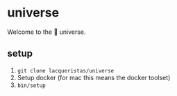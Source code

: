 # universe

Welcome to the 💅 universe.


## setup

  1. `git clone lacqueristas/universe`
  2. Setup docker (for mac this means the docker toolset)
  3. `bin/setup`
